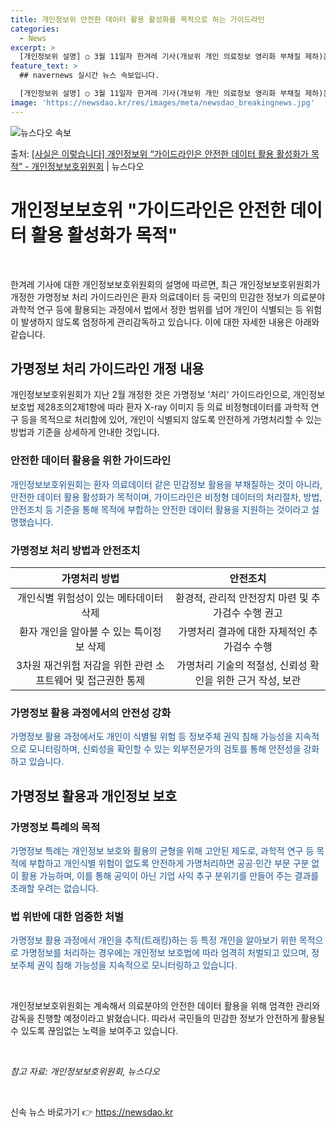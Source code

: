 ```yaml
---
title: 개인정보위 안전한 데이터 활용 활성화를 목적으로 하는 가이드라인
categories:
  - News
excerpt: >
  [개인정보위 설명] ○ 3월 11일자 한겨레 기사(개보위 개인 의료정보 영리화 부채질 제하)는 사실이 아님을…
feature_text: >
  ## navernews 실시간 뉴스 속보입니다.

  [개인정보위 설명] ○ 3월 11일자 한겨레 기사(개보위 개인 의료정보 영리화 부채질 제하)는 사실이 아님을…
image: 'https://newsdao.kr/res/images/meta/newsdao_breakingnews.jpg'
---
```


![뉴스다오 속보](https://newsdao.kr/res/images/meta/newsdao_breakingnews.jpg)

<p>출처: <a href="https://newsdao.kr/3328" rel="dofollow">[사실은 이렇습니다] 개인정보위 “가이드라인은 안전한 데이터 활용 활성화가 목적” - 개인정보보호위원회</a> | 뉴스다오</p>

<h1>개인정보보호위 "가이드라인은 안전한 데이터 활용 활성화가 목적"</h1>
<p data-ke-size="size16">&nbsp;</p>
<p>한겨레 기사에 대한 개인정보보호위원회의 설명에 따르면, 최근 개인정보보호위원회가 개정한 가명정보 처리 가이드라인은 환자 의료데이터 등 국민의 민감한 정보가 의료분야 과학적 연구 등에 활용되는 과정에서 법에서 정한 범위를 넘어 개인이 식별되는 등 위험이 발생하지 않도록 엄정하게 관리감독하고 있습니다. 이에 대한 자세한 내용은 아래와 같습니다.</p>
<h2 data-ke-size="size24">가명정보 처리 가이드라인 개정 내용</h2>
<p>개인정보보호위원회가 지난 2월 개정한 것은 가명정보 '처리' 가이드라인으로, 개인정보 보호법 제28조의2제1항에 따라 환자 X-ray 이미지 등 의료 비정형데이터를 과학적 연구 등을 목적으로 처리함에 있어, 개인이 식별되지 않도록 안전하게 가명처리할 수 있는 방법과 기준을 상세하게 안내한 것입니다.</p>
<h3>안전한 데이터 활용을 위한 가이드라인</h3>
<p><span style="color: #1a5490;">개인정보보호위원회는 환자 의료데이터 같은 민감정보 활용을 부채질하는 것이 아니라, 안전한 데이터 활용 활성화가 목적이며, 가이드라인은 비정형 데이터의 처리절차, 방법, 안전조치 등 기준을 통해 목적에 부합하는 안전한 데이터 활용을 지원하는 것이라고 설명했습니다.</span></p>
<h3>가명정보 처리 방법과 안전조치</h3>
<table>
	<thead>
		<tr>
			<th style="text-align: center;">가명처리 방법</th>
			<th style="text-align: center;">안전조치</th>
		</tr>
	</thead>
	<tbody>
		<tr>
			<td style="text-align: center;">개인식별 위험성이 있는 메타데이터 삭제</td>
			<td style="text-align: center;">환경적, 관리적 안전장치 마련 및 추가검수 수행 권고</td>
		</tr>
		<tr>
			<td style="text-align: center;">환자 개인을 알아볼 수 있는 특이정보 삭제</td>
			<td style="text-align: center;">가명처리 결과에 대한 자체적인 추가검수 수행</td>
		</tr>
		<tr>
			<td style="text-align: center;">3차원 재건위험 저감을 위한 관련 소프트웨어 및 접근권한 통제</td>
			<td style="text-align: center;">가명처리 기술의 적절성, 신뢰성 확인을 위한 근거 작성, 보관</td>
		</tr>
	</tbody>
</table>
<h3>가명정보 활용 과정에서의 안전성 강화</h3>
<p><span style="color: #1a5490;">가명정보 활용 과정에서도 개인이 식별될 위험 등 정보주체 권익 침해 가능성을 지속적으로 모니터링하며, 신뢰성을 확인할 수 있는 외부전문가의 검토를 통해 안전성을 강화하고 있습니다.</span></p>
<h2 data-ke-size="size24">가명정보 활용과 개인정보 보호</h2>
<h3>가명정보 특례의 목적</h3>
<p><span style="color: #1a5490;">가명정보 특례는 개인정보 보호와 활용의 균형을 위해 고안된 제도로, 과학적 연구 등 목적에 부합하고 개인식별 위험이 없도록 안전하게 가명처리하면 공공·민간 부문 구분 없이 활용 가능하며, 이를 통해 공익이 아닌 기업 사익 추구 분위기를 만들어 주는 결과를 초래할 우려는 없습니다.</span></p>
<h3>법 위반에 대한 엄중한 처벌</h3>
<p><span style="color: #1a5490;">가명정보 활용 과정에서 개인을 추적(트래킹)하는 등 특정 개인을 알아보기 위한 목적으로 가명정보를 처리하는 경우에는 개인정보 보호법에 따라 엄격히 처벌되고 있으며, 정보주체 권익 침해 가능성을 지속적으로 모니터링하고 있습니다.</span></p>
<p data-ke-size="size16">&nbsp;</p>
<p>개인정보보호위원회는 계속해서 의료분야의 안전한 데이터 활용을 위해 엄격한 관리와 감독을 진행할 예정이라고 밝혔습니다. 따라서 국민들의 민감한 정보가 안전하게 활용될 수 있도록 끊임없는 노력을 보여주고 있습니다.</p>
<p data-ke-size="size16">&nbsp;</p>
<p><em>참고 자료: 개인정보보호위원회, 뉴스다오</em></p>
<p data-ke-size="size16">&nbsp;</p> 

신속 뉴스 바로가기 👉 <a href="https://newsdao.kr" rel="dofollow">https://newsdao.kr</a>


